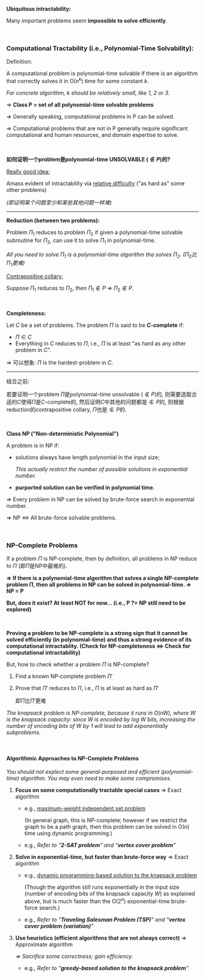 **Ubiquitous intractability:**

Many important problems seem **impossible to solve efficiently**.

<br>

### Computational Tractability (i.e., Polynomial-Time Solvability):

Definition:

A computational problem is polynomial-time solvable if there is an algorithm that correctly solves it in O($n^k$) time for some constant $k$.

*For concrete algorithm, $k$ should be relatively small, like 1, 2 or 3.*

=> **Class P = set of all polynomial-time solvable problems**

=> Generally speaking, computational problems in P can be solved.

=> Computational problems that are not in P generally require significant computational and human resources, and domain expertise to solve.

<br>

**如何证明一个problem是polynomial-time UNSOLVABLE ($\notin P$)的?**

<u>Really good idea:</u>

Amass evident of intractability via <u>relative difficulty</u> ("as hard as" some other problems)

*(即证明某个问题至少和某些其他问题一样难)*

***

**Reduction (between two problems):**

Problem $\Pi_1$ reduces to problem $\Pi_2$ if given a polynomial-time solvable subroutine for $\Pi_2$, can use it to solve $\Pi_1$ in polynomial-time.

*All you need to solve $\Pi_1$ is a polynomial-time algorithm tha solves $\Pi_2$.*   *($\Pi_2$比$\Pi_1$更难)*

<u>Contrapositive collary:</u>

Suppose $\Pi_1$ reduces to $\Pi_2$, then $\Pi_1 \notin P$ => $\Pi_2 \notin P$.

<br>

**Completeness:**

Let $C$ be a set of problems. The problem $\Pi$ is said to be **$C$-complete** if:

* $\Pi \in C$
* Everything in $C$ reduces to $\Pi$, i.e., $\Pi$ is at least "as hard as any other problem in $C$".

=> 可以想象: $\Pi$ is the hardest-problem in $C$.

***

结合之前:

若要证明一个problem $\Pi$是polynomial-time unsolvable ($\notin P$)的, 则需要选取合适的$C$使得$\Pi$是$C$-complete的, 然后证明$C$中其他的问题都是$\notin P$的, 则根据reduction的contrapositive collary, $\Pi$也是$\notin P$的.

<br>

**Class NP ("Non-deterministic Polynomial")**

A problem is in NP if:

* solutions always have length polynomial in the input size;

  *This actually restrict the number of possible solutions in exponential number.*

* **purported solution can be verified in polynomial time**.

=> Every problem in NP can be solved by brute-force search in exponential number.

=> NP <=> All brute-force solvable problems.

<br>

### NP-Complete Problems

If a problem $\Pi$ is NP-complete, then by definition, all problems in NP reduce to $\Pi$ (即$\Pi$是NP中最难的).

**=> If there is a polynomial-time algorithm that solves a single NP-complete problem $\Pi$, then all problems in NP can be solved in polynomial-time. => NP = P**

**But, does it exist? At least NOT for now… (i.e., P ?= NP still need to be explored)**

<br>

**Proving a problem to be NP-complete is a strong sign that it cannot be solved efficiently (in polynomial-time) and thus a strong evidence of its computational intractablity. (Check for NP-completeness <=> Check for computational intractability)**

But, how to check whether a problem $\Pi$ is NP-complete?

1. Find a known NP-complete problem $\Pi'$

2. Prove that $\Pi'$ reduces to $\Pi$, i.e., $\Pi$ is at least as hard as $\Pi'$

   即$\Pi$比$\Pi'$更难

*The knapsack problem is NP-complete, because it runs in O($n$$W$), where $W$ is the knapsack capacity: since $W$ is encoded by $log \ W$ bits, increasing the number of encoding bits of $W$ by $1$ will lead to add exponentially subproblems.*

<br>

#### Algorithmic Approaches to NP-Complete Problems

*You should not explect some general-purposed and efficient (polynomial-time) algorithm. You may even need to make some compromises.*

1. **Focus on some computationally tractable special cases**   => Exact algorithm

   * e.g., <u>maximum-weight independent set problem</u>

     (In general graph, this is NP-complete; however if we restrict the graph to be a path graph, then this problem can be solved in O($n$) time using dynamic programming.)

   * e.g., *Refer to "**2-SAT problem**" and "**vertex cover problem**"*

2. **Solve in exponential-time, but faster than brute-force way**   => Exact algorithm

   * e.g., <u>dynamic programming-based solution to the knapsack problem</u>

     (Though the algorithm still runs exponentially in the input size (number of encoding bits of the knapsack capacity $W$) as explained above, but is much faster than the O($2^n$) exponential-time brute-force search.)

   * e.g., *Refer to "**Traveling Salesman Problem (TSP)**" and "**vertex cover problem (variation)**"*

3. **Use heuristics (efficient algorithms that are not always correct)**   => Approximate algorithm

   *=> Sacrifice some correctness; gain efficiency.*

   * e.g., *Refer to "**greedy-based solution to the knapsack problem**"*


